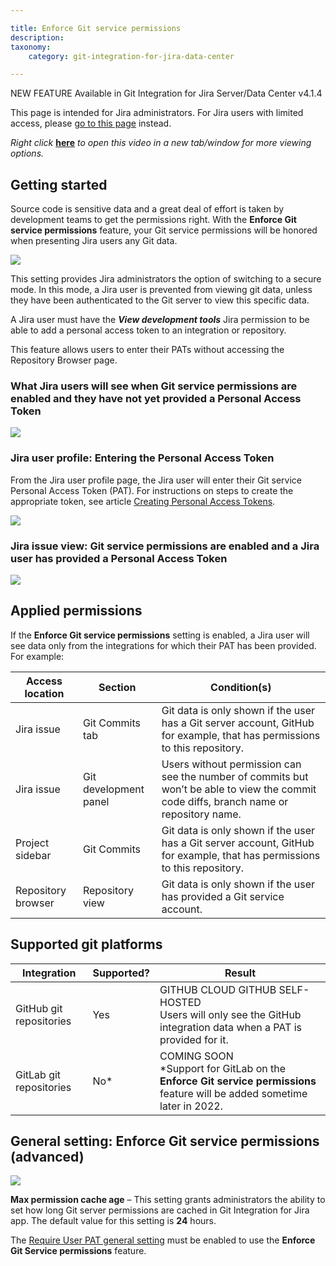```yaml
---

title: Enforce Git service permissions
description:
taxonomy:
    category: git-integration-for-jira-data-center

---
```

NEW FEATURE Available in Git Integration for Jira Server/Data Center v4.1.4

This page is intended for Jira administrators. For Jira users with limited access, please [go to this page](/git-integration-for-jira-self-managed/enforced-git-permissions-for-jira-users-gij-self-managed) instead.

_Right click_ [**here**](https://bigbrassband.wistia.com/medias/npe76i5nxm) _to open this video in a new tab/window for more viewing options._

## Getting started

Source code is sensitive data and a great deal of effort is taken by development teams to get the permissions right. With the **Enforce Git service permissions** feature, your Git service permissions will be honored when presenting Jira users any Git data.

![](https://bigbrassband.atlassian.net/wiki/download/attachments/2091810842/CleanShot2022-02-28%20at%2011.59.57@2x-20220228-170028.png?version=1&modificationDate=1647757588122&cacheVersion=1&api=v2)


This setting provides Jira administrators the option of switching to a secure mode. In this mode, a Jira user is prevented from viewing git data, unless they have been authenticated to the Git server to view this specific data.

A Jira user must have the _**View development tools**_ Jira permission to be able to add a personal access token to an integration or repository.

This feature allows users to enter their PATs without accessing the Repository Browser page.

### What Jira users will see when Git service permissions are enabled and they have not yet provided a Personal Access Token

![](https://bigbrassband.atlassian.net/wiki/download/attachments/2091810842/CleanShot2022-03-01%20at%2001.11.27@2x-20220301-061142.png?version=1&modificationDate=1647757587623&cacheVersion=1&api=v2)

### Jira user profile: Entering the Personal Access Token

From the Jira user profile page, the Jira user will enter their Git service Personal Access Token (PAT). For instructions on steps to create the appropriate token, see article [Creating Personal Access Tokens](/git-integration-for-jira-self-managed/creating-personal-access-tokens-gij-self-managed).

![](https://bigbrassband.atlassian.net/wiki/download/attachments/2091810842/CleanShot2022-03-01%20at%2001.13.39@2x-20220301-061400.png?version=1&modificationDate=1647757587377&cacheVersion=1&api=v2)

### Jira issue view: Git service permissions are enabled and a Jira user has provided a Personal Access Token

![](https://bigbrassband.atlassian.net/wiki/download/attachments/2091810842/CleanShot2022-03-01%20at%2001.17.22@2x-20220301-061737.png?version=1&modificationDate=1647757587117&cacheVersion=1&api=v2)

## Applied permissions

If the **Enforce Git service permissions** setting is enabled, a Jira user will see data only from the integrations for which their PAT has been provided. For example:

| **Access location** | **Section** | **Condition(s)** |
| --- | --- | --- |
| Jira issue | Git Commits tab | Git data is only shown if the user has a Git server account, GitHub for example, that has permissions to this repository. |
| Jira issue | Git development panel | Users without permission can see the number of commits but won’t be able to view the commit code diffs, branch name or repository name. |
| Project sidebar | Git Commits | Git data is only shown if the user has a Git server account, GitHub for example, that has permissions to this repository. |
| Repository browser | Repository view | Git data is only shown if the user has provided a Git service account. |

## Supported git platforms

| **Integration** | **Supported?** | **Result** |
| --- | --- | --- |
| GitHub git repositories | Yes | GITHUB CLOUD GITHUB SELF-HOSTED  <br>Users will only see the GitHub integration data when a PAT is provided for it. |
| GitLab git repositories | No\* | COMING SOON  <br>\*Support for GitLab on the **Enforce Git service permissions** feature will be added sometime later in 2022. |

## General setting: Enforce Git service permissions (advanced)

![](https://bigbrassband.atlassian.net/wiki/download/attachments/2091810842/CleanShot2022-02-28%20at%2012.01.08@2x-20220228-170131.png?version=1&modificationDate=1647757587877&cacheVersion=1&api=v2)

**Max permission cache age** – This setting grants administrators the ability to set how long Git server permissions are cached in Git Integration for Jira app. The default value for this setting is **24** hours.

The [Require User PAT general setting](/git-integration-for-jira-self-managed/require-user-pat-general-setting-gij-self-managed) must be enabled to use the **Enforce Git Service permissions** feature.
